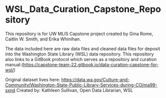 # WSL_Data_Curation_Capstone_Repository
This repository is for UW MLIS Capstone project created by Gina Rome, Caitlin W. Smith, and Erika Whinihan.

The data included here are raw data files and cleaned data files for deposit into the Washington State Library (WSL)
data repository. This repository also links to a GitBook protocol which serves as a repository and curation manual:(https://capstone-team-22.gitbook.io/data-curation-capstone-for-wsl/)

Original dataset lives here: https://data.wa.gov/Culture-and-Community/Washington-State-Public-Library-Services-during-CO/ma99-sxnd
Created by: Kathleen Sullivan, Open Data Librarian, WSL

